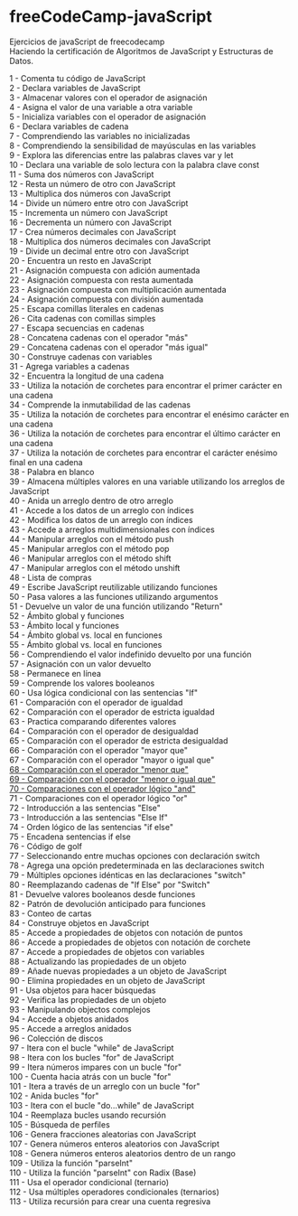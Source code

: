 # freeCodeCamp-javaScript
Ejercicios de javaScript de freecodecamp <br>
Haciendo la certificación de Algoritmos de JavaScript y Estructuras de Datos. <br>

1	-	Comenta tu código de JavaScript <br>
2	-	Declara variables de JavaScript <br>
3	-	Almacenar valores con el operador de asignación <br>
4	-	Asigna el valor de una variable a otra variable <br>
5	-	Inicializa variables con el operador de asignación <br>
6	-	Declara variables de cadena <br>
7	-	Comprendiendo las variables no inicializadas <br>
8	-	Comprendiendo la sensibilidad de mayúsculas en las variables <br>
9	-	Explora las diferencias entre las palabras claves var y let <br>
10	-	Declara una variable de solo lectura con la palabra clave const <br>
11	-	Suma dos números con JavaScript <br>
12	-	Resta un número de otro con JavaScript <br>
13	-	Multiplica dos números con JavaScript <br>
14	-	Divide un número entre otro con JavaScript <br>
15	-	Incrementa un número con JavaScript <br>
16	-	Decrementa un número con JavaScript <br>
17	-	Crea números decimales con JavaScript <br>
18	-	Multiplica dos números decimales con JavaScript <br>
19	-	Divide un decimal entre otro con JavaScript <br>
20	-	Encuentra un resto en JavaScript <br>
21	-	Asignación compuesta con adición aumentada <br>
22	-	Asignación compuesta con resta aumentada <br>
23	-	Asignación compuesta con multiplicación aumentada <br>
24	-	Asignación compuesta con división aumentada <br>
25	-	Escapa comillas literales en cadenas <br>
26	-	Cita cadenas con comillas simples <br>
27	-	Escapa secuencias en cadenas <br>
28	-	Concatena cadenas con el operador "más" <br>
29	-	Concatena cadenas con el operador "más igual" <br>
30	-	Construye cadenas con variables <br>
31	-	Agrega variables a cadenas <br>
32	-	Encuentra la longitud de una cadena <br>
33	-	Utiliza la notación de corchetes para encontrar el primer carácter en una cadena <br>
34	-	Comprende la inmutabilidad de las cadenas <br>
35	-	Utiliza la notación de corchetes para encontrar el enésimo carácter en una cadena <br>
36	-	Utiliza la notación de corchetes para encontrar el último carácter en una cadena <br>
37	-	Utiliza la notación de corchetes para encontrar el carácter enésimo final en una cadena <br>
38	-	Palabra en blanco <br>
39	-	Almacena múltiples valores en una variable utilizando los arreglos de JavaScript <br>
40	-	Anida un arreglo dentro de otro arreglo <br>
41	-	Accede a los datos de un arreglo con índices <br>
42	-	Modifica los datos de un arreglo con índices <br>
43	-	Accede a arreglos multidimensionales con índices <br>
44	-	Manipular arreglos con el método push <br>
45	-	Manipular arreglos con el método pop <br>
46	-	Manipular arreglos con el método shift <br>
47	-	Manipular arreglos con el método unshift <br>
48	-	Lista de compras <br>
49	-	Escribe JavaScript reutilizable utilizando funciones <br>
50	-	Pasa valores a las funciones utilizando argumentos <br>
51	-	Devuelve un valor de una función utilizando "Return" <br>
52	-	Ámbito global y funciones <br>
53	-	Ámbito local y funciones <br>
54	-	Ámbito global vs. local en funciones <br>
55	-	Ámbito global vs. local en funciones <br>
56	-	Comprendiendo el valor indefinido devuelto por una función <br>
57	-	Asignación con un valor devuelto <br>
58	-	Permanece en línea <br>
59	-	Comprende los valores booleanos <br>
60	-	Usa lógica condicional con las sentencias "If" <br>
61	-	Comparación con el operador de igualdad <br>
62	-	Comparación con el operador de estricta igualdad <br>
63	-	Practica comparando diferentes valores <br>
64	-	Comparación con el operador de desigualdad <br>
65	-	Comparación con el operador de estricta desigualdad <br>
66	-	Comparación con el operador "mayor que" <br>
67	-	Comparación con el operador "mayor o igual que" <br>
<a href="https://github.com/oswaldomingo/freeCodeCamp-javaScript/blob/main/Ejercicio066.html">68	-	Comparación con el operador "menor que"</a> <br>
<a href="https://github.com/oswaldomingo/freeCodeCamp-javaScript/blob/main/Ejercicio067.html">69	-	Comparación con el operador "menor o igual que"</a> <br>
<a href="https://github.com/oswaldomingo/freeCodeCamp-javaScript/blob/main/Ejercicio068.html">70	-	Comparaciones con el operador lógico "and"</a> <br>
71	-	Comparaciones con el operador lógico "or" <br>
72	-	Introducción a las sentencias "Else" <br>
73	-	Introducción a las sentencias "Else If" <br>
74	-	Orden lógico de las sentencias "if else" <br>
75	-	Encadena sentencias if else <br>
76	-	Código de golf <br>
77	-	Seleccionando entre muchas opciones con declaración switch <br>
78	-	Agrega una opción predeterminada en las declaraciones switch <br>
79	-	Múltiples opciones idénticas en las declaraciones "switch" <br>
80	-	Reemplazando cadenas de "If Else" por "Switch" <br>
81	-	Devuelve valores booleanos desde funciones <br>
82	-	Patrón de devolución anticipado para funciones <br>
83	-	Conteo de cartas <br>
84	-	Construye objetos en JavaScript <br>
85	-	Accede a propiedades de objetos con notación de puntos <br>
86	-	Accede a propiedades de objetos con notación de corchete <br>
87	-	Accede a propiedades de objetos con variables <br>
88	-	Actualizando las propiedades de un objeto <br>
89	-	Añade nuevas propiedades a un objeto de JavaScript <br>
90	-	Elimina propiedades en un objeto de JavaScript <br>
91	-	Usa objetos para hacer búsquedas <br>
92	-	Verifica las propiedades de un objeto <br>
93	-	Manipulando objectos complejos <br>
94	-	Accede a objetos anidados <br>
95	-	Accede a arreglos anidados <br>
96	-	Colección de discos <br>
97	-	Itera con el bucle "while" de JavaScript <br>
98	-	Itera con los bucles "for" de JavaScript <br>
99	-	Itera números impares con un bucle "for" <br>
100	-	Cuenta hacia atrás con un bucle "for" <br>
101	-	Itera a través de un arreglo con un bucle "for" <br>
102	-	Anida bucles "for" <br>
103	-	Itera con el bucle "do...while" de JavaScript <br>
104	-	Reemplaza bucles usando recursión <br>
105	-	Búsqueda de perfiles <br>
106	-	Genera fracciones aleatorias con JavaScript <br>
107	-	Genera números enteros aleatorios con JavaScript <br>
108	-	Genera números enteros aleatorios dentro de un rango <br>
109	-	Utiliza la función "parseInt" <br>
110	-	Utiliza la función "parseInt" con Radix (Base) <br>
111	-	Usa el operador condicional (ternario) <br>
112	-	Usa múltiples operadores condicionales (ternarios) <br>
113	-	Utiliza recursión para crear una cuenta regresiva <br>


 

